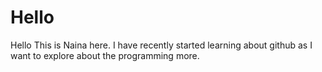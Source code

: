 # Hello

Hello This is Naina here. I have recently started learning about github as I want to explore about the programming more.

